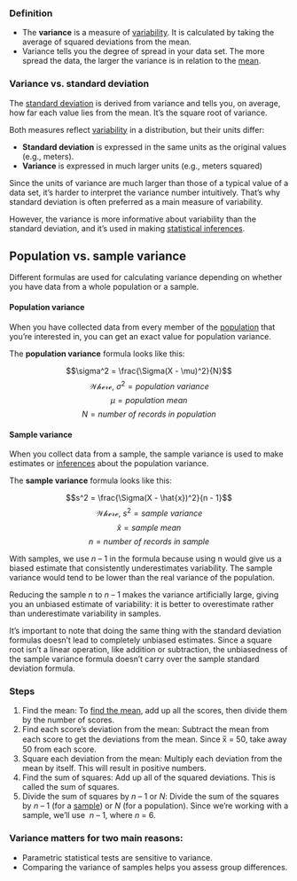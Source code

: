### Definition
- The **variance** is a measure of [variability](https://www.scribbr.com/statistics/variability/). It is calculated by taking the average of squared deviations from the mean.
- Variance tells you the degree of spread in your data set. The more spread the data, the larger the variance is in relation to the [mean](https://www.scribbr.com/statistics/mean/).

### Variance vs. standard deviation

The [standard deviation](https://www.scribbr.com/statistics/standard-deviation/) is derived from variance and tells you, on average, how far each value lies from the mean. It’s the square root of variance.

Both measures reflect [variability](https://www.scribbr.com/statistics/variability/) in a distribution, but their units differ:

-   **Standard deviation** is expressed in the same units as the original values (e.g., meters).
-   **Variance** is expressed in much larger units (e.g., meters squared)

Since the units of variance are much larger than those of a typical value of a data set, it’s harder to interpret the variance number intuitively. That’s why standard deviation is often preferred as a main measure of variability.

However, the variance is more informative about variability than the standard deviation, and it’s used in making [statistical inferences](https://www.scribbr.com/statistics/inferential-statistics/).

## Population vs. sample variance

Different formulas are used for calculating variance depending on whether you have data from a whole population or a sample.

#### Population variance

When you have collected data from every member of the [population](https://www.scribbr.com/methodology/population-vs-sample/) that you’re interested in, you can get an exact value for population variance.

The **population variance** formula looks like this:

$$\sigma^2 = \frac{\Sigma(X - \mu)^2}{N}$$
$$\mathcal{Where,} \ \sigma^2 = population\ variance $$
 $$\mu = population\ mean $$
 $$N = number \ of \ records \ in\ population$$

#### Sample variance

When you collect data from a sample, the sample variance is used to make estimates or [inferences](https://www.scribbr.com/statistics/inferential-statistics/) about the population variance.

The **sample variance** formula looks like this:

$$s^2 = \frac{\Sigma(X - \hat{x})^2}{n - 1}$$
$$\mathcal{Where,} \ s^2 = sample\ variance $$
$$\hat{x} = sample\ mean $$
$$n = number \ of \ records \ in\ sample$$

With samples, we use _n_ – 1 in the formula because using n would give us a biased estimate that consistently underestimates variability. The sample variance would tend to be lower than the real variance of the population.

Reducing the sample _n_ to _n_ – 1 makes the variance artificially large, giving you an unbiased estimate of variability: it is better to overestimate rather than underestimate variability in samples.

It’s important to note that doing the same thing with the standard deviation formulas doesn’t lead to completely unbiased estimates. Since a square root isn’t a linear operation, like addition or subtraction, the unbiasedness of the sample variance formula doesn’t carry over the sample standard deviation formula.

### Steps 
1. Find the mean: To [find the mean](https://www.scribbr.com/statistics/mean/), add up all the scores, then divide them by the number of scores.
2. Find each score’s deviation from the mean: Subtract the mean from each score to get the deviations from the mean. Since x̅ = 50, take away 50 from each score.
3. Square each deviation from the mean: Multiply each deviation from the mean by itself. This will result in positive numbers.
4. Find the sum of squares: Add up all of the squared deviations. This is called the sum of squares.
5. Divide the sum of squares by _n_ – 1 or _N_: Divide the sum of the squares by _n_ – 1 (for a [sample](https://www.scribbr.com/methodology/population-vs-sample/)) or _N_ (for a population).
Since we’re working with a sample, we’ll use  _n_ – 1, where _n_ = 6.

### Variance matters for two main reasons:
-   Parametric statistical tests are sensitive to variance.
-   Comparing the variance of samples helps you assess group differences.